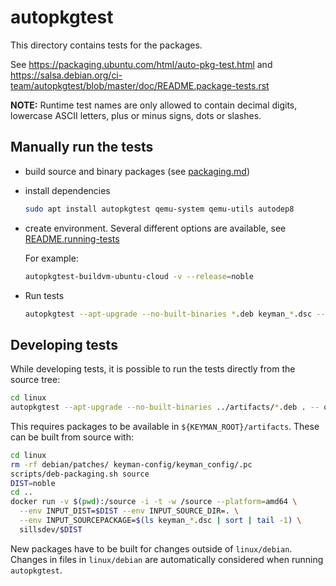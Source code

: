 # autopkgtest

This directory contains tests for the packages.

See <https://packaging.ubuntu.com/html/auto-pkg-test.html> and
<https://salsa.debian.org/ci-team/autopkgtest/blob/master/doc/README.package-tests.rst>

**NOTE:** Runtime test names are only allowed to contain decimal digits,
lowercase ASCII letters, plus or minus signs, dots or slashes.

## Manually run the tests

- build source and binary packages (see [packaging.md](../../../docs/linux/packaging.md))

- install dependencies

  ```bash
  sudo apt install autopkgtest qemu-system qemu-utils autodep8
  ```

- create environment. Several different options are available, see
  [README.running-tests](https://salsa.debian.org/ci-team/autopkgtest/blob/master/doc/README.running-tests.rst)

  For example:

  ```bash
  autopkgtest-buildvm-ubuntu-cloud -v --release=noble
  ```

- Run tests

  ```bash
  autopkgtest --apt-upgrade --no-built-binaries *.deb keyman_*.dsc -- qemu autopkgtest-noble-amd64.img
  ```

## Developing tests

While developing tests, it is possible to run the tests directly from
the source tree:

```bash
cd linux
autopkgtest --apt-upgrade --no-built-binaries ../artifacts/*.deb . -- qemu /path/to/autopkgtest-noble-amd64.img
```

This requires packages to be available in `${KEYMAN_ROOT}/artifacts`.
These can be built from source with:

```bash
cd linux
rm -rf debian/patches/ keyman-config/keyman_config/.pc
scripts/deb-packaging.sh source
DIST=noble
cd ..
docker run -v $(pwd):/source -i -t -w /source --platform=amd64 \
  --env INPUT_DIST=$DIST --env INPUT_SOURCE_DIR=. \
  --env INPUT_SOURCEPACKAGE=$(ls keyman_*.dsc | sort | tail -1) \
  sillsdev/$DIST
```

New packages have to be built for changes outside of `linux/debian`.
Changes in files in `linux/debian` are automatically considered when
running `autopkgtest`.
